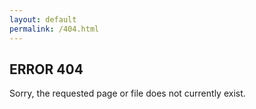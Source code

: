 ```yaml
---
layout: default
permalink: /404.html
---
```


## ERROR 404

Sorry, the requested page or file does not currently exist.

